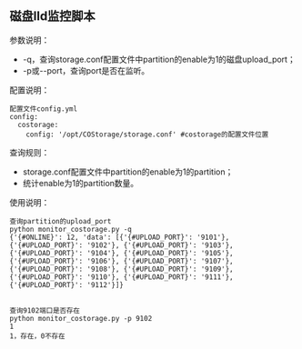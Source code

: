 ## 磁盘lld监控脚本

参数说明：

- -q，查询storage.conf配置文件中partition的enable为1的磁盘upload_port；
- -p或--port，查询port是否在监听。

配置说明：

```
配置文件config.yml
config:
  costorage:
    config: '/opt/COStorage/storage.conf' #costorage的配置文件位置
```

查询规则：

- storage.conf配置文件中partition的enable为1的partition；
- 统计enable为1的partition数量。

使用说明：

```
查询partition的upload_port
python monitor_costorage.py -q
{'{#ONLINE}': 12, 'data': [{'{#UPLOAD_PORT}': '9101'}, {'{#UPLOAD_PORT}': '9102'}, {'{#UPLOAD_PORT}': '9103'}, {'{#UPLOAD_PORT}': '9104'}, {'{#UPLOAD_PORT}': '9105'}, {'{#UPLOAD_PORT}': '9106'}, {'{#UPLOAD_PORT}': '9107'}, {'{#UPLOAD_PORT}': '9108'}, {'{#UPLOAD_PORT}': '9109'}, {'{#UPLOAD_PORT}': '9110'}, {'{#UPLOAD_PORT}': '9111'}, {'{#UPLOAD_PORT}': '9112'}]}


查询9102端口是否存在
python monitor_costorage.py -p 9102
1
1，存在，0不存在
```

